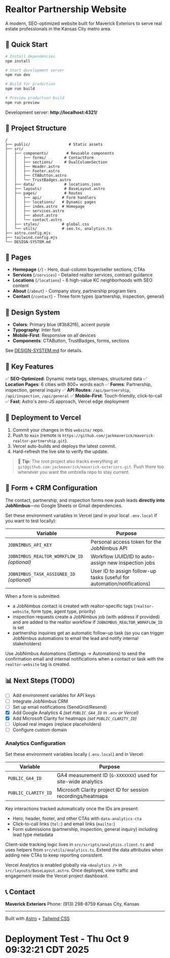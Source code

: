# Realtor Partnership Website

A modern, SEO-optimized website built for Maverick Exteriors to serve real estate professionals in the Kansas City metro area.

## 🚀 Quick Start

```bash
# Install dependencies
npm install

# Start development server
npm run dev

# Build for production
npm run build

# Preview production build
npm run preview
```

Development server: **http://localhost:4321/**

## 📁 Project Structure

```
/
├── public/                 # Static assets
├── src/
│   ├── components/        # Reusable components
│   │   ├── forms/        # ContactForm
│   │   ├── sections/     # DualColumnSection
│   │   ├── Header.astro
│   │   ├── Footer.astro
│   │   ├── CTAButton.astro
│   │   └── TrustBadges.astro
│   ├── data/             # locations.json
│   ├── layouts/          # BaseLayout.astro
│   ├── pages/            # Routes
│   │   ├── api/         # Form handlers
│   │   ├── locations/   # Dynamic pages
│   │   ├── index.astro  # Homepage
│   │   ├── services.astro
│   │   ├── about.astro
│   │   └── contact.astro
│   ├── styles/          # global.css
│   └── utils/           # seo.ts, analytics.ts
├── astro.config.mjs
├── tailwind.config.mjs
└── DESIGN-SYSTEM.md
```

## 📄 Pages

- **Homepage** (`/`) - Hero, dual-column buyer/seller sections, CTAs
- **Services** (`/services`) - Detailed realtor services, contract guidance
- **Locations** (`/locations`) - 6 high-value KC neighborhoods with SEO content
- **About** (`/about`) - Company story, partnership program tiers
- **Contact** (`/contact`) - Three form types (partnership, inspection, general)

## 🎨 Design System

- **Colors**: Primary blue (#3b82f6), accent purple
- **Typography**: Inter font
- **Mobile-First**: Responsive on all devices
- **Components**: CTAButton, TrustBadges, forms, sections

See [DESIGN-SYSTEM.md](./DESIGN-SYSTEM.md) for details.

## 🔧 Key Features

✅ **SEO-Optimized**: Dynamic meta tags, sitemaps, structured data
✅ **Location Pages**: 6 cities with 800+ words each
✅ **Forms**: Partnership, inspection, general inquiry
✅ **API Routes**: `/api/partnership`, `/api/inspection`, `/api/general`
✅ **Mobile-First**: Touch-friendly, click-to-call
✅ **Fast**: Astro's zero-JS approach, Vercel edge deployment

## 🚢 Deployment to Vercel

1. Commit your changes in this `website/` repo.
2. Push to `main` (remote is `https://github.com/jackmaverick/maverick-realtor-partnership.git`).
3. Vercel auto-builds and deploys the latest commit.
4. Hard-refresh the live site to verify the update.

> 🔁 **Tip:** The root project also tracks everything at `git@github.com:jackmaverick/maverick-exteriors.git`. Push there too whenever you want the umbrella repo to stay current.

## 🧩 Form + CRM Configuration

The contact, partnership, and inspection forms now push leads **directly into JobNimbus**—no Google Sheets or Gmail dependencies.

Set these environment variables in Vercel (and in your local `.env.local` if you want to test locally):

| Variable | Purpose |
| --- | --- |
| `JOBNIMBUS_API_KEY` | Personal access token for the JobNimbus API |
| `JOBNIMBUS_REALTOR_WORKFLOW_ID` *(optional)* | Workflow UUID/ID to auto-assign new inspection jobs |
| `JOBNIMBUS_TASK_ASSIGNEE_ID` *(optional)* | User ID to assign follow-up tasks (useful for automation/notifications) |

When a form is submitted:
- a JobNimbus contact is created with realtor-specific tags (`realtor-website`, form type, agent type, priority)
- inspection requests create a JobNimbus job (with address if provided) and are added to the realtor workflow if `JOBNIMBUS_REALTOR_WORKFLOW_ID` is set
- partnership inquiries get an automatic follow-up task (so you can trigger JobNimbus automations to email the lead and notify internal stakeholders)

Use JobNimbus Automations (Settings → Automations) to send the confirmation email and internal notifications when a contact or task with the `realtor-website` tag is created.

## 📊 Next Steps (TODO)

- [ ] Add environment variables for API keys
- [ ] Integrate JobNimbus CRM
- [ ] Set up email notifications (SendGrid/Resend)
- [x] Add Google Analytics 4 *(set `PUBLIC_GA4_ID` in `.env` or Vercel)*
- [x] Add Microsoft Clarity for heatmaps *(set `PUBLIC_CLARITY_ID`)*
- [ ] Upload real images (replace placeholders)
- [ ] Configure custom domain

### Analytics Configuration

Set these environment variables locally (`.env.local`) and in Vercel:

| Variable | Purpose |
| --- | --- |
| `PUBLIC_GA4_ID` | GA4 measurement ID (`G-XXXXXXX`) used for site-wide analytics |
| `PUBLIC_CLARITY_ID` | Microsoft Clarity project ID for session recordings/heatmaps |

Key interactions tracked automatically once the IDs are present:

- Hero, header, footer, and other CTAs with `data-analytics-cta`
- Click-to-call links (`tel:`) and email links (`mailto:`)
- Form submissions (partnership, inspection, general inquiry) including lead type metadata

Client-side tracking logic lives in `src/scripts/analytics.client.ts` and uses helpers from `src/utils/analytics.ts`. Extend the data attributes when adding new CTAs to keep reporting consistent.

Vercel Analytics is enabled globally via `<Analytics />` in `src/layouts/BaseLayout.astro`. Once deployed, view traffic and engagement inside the Vercel project dashboard.

## 📞 Contact

**Maverick Exteriors**
Phone: (913) 298-8759
Kansas City, Kansas

---

Built with [Astro](https://astro.build) + [Tailwind CSS](https://tailwindcss.com)
# Deployment Test - Thu Oct  9 09:32:21 CDT 2025
